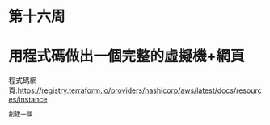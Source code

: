 # 第十六周
# 用程式碼做出一個完整的虛擬機+網頁
程式碼網頁:https://registry.terraform.io/providers/hashicorp/aws/latest/docs/resources/instance
>
```sh
創建一個
```
